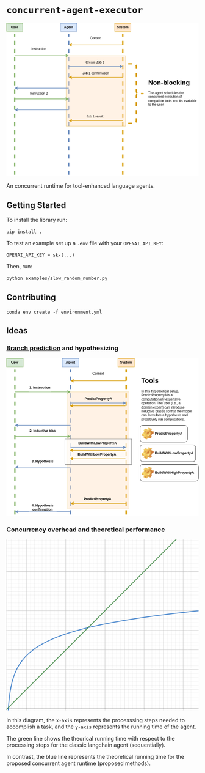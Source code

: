 # `concurrent-agent-executor`

![Diagram showing non-blocking capabilities of the agent](assets/non_blocking.png)

An concurrent runtime for tool-enhanced language agents.

## Getting Started

To install the library run:

```console
pip install .
```

To test an example set up a `.env` file with your `OPENAI_API_KEY`:

```plain
OPENAI_API_KEY = sk-(...)
```

Then, run:

```console
python examples/slow_random_number.py
```

## Contributing

```console
conda env create -f environment.yml
```

## Ideas

### [Branch prediction](https://en.wikipedia.org/wiki/Branch_predictor) and hypothesizing

![Diagram showing branch prediction capabilities of the agent](assets/hypothesizing.png)

### Concurrency overhead and theoretical performance

![Diagram showing theoretical performance of the agent,](assets/theoretical_performance.png)

In this diagram, the `x-axis` represents the processsing steps needed to accomplish a task, and the `y-axis` represents the running time of the agent.

The green line shows the theorical running time with respect to the processing steps for the classic langchain agent (sequentially).

In contrast, the blue line represents the theoretical running time for the proposed concurrent agent runtime (proposed methods).
